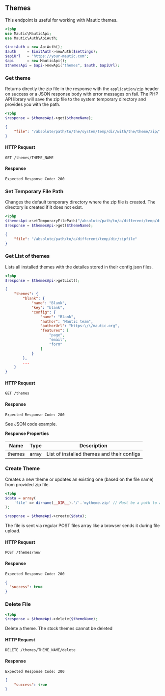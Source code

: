 ## Themes
This endpoint is useful for working with Mautic themes.

```php
<?php
use Mautic\MauticApi;
use Mautic\Auth\ApiAuth;

$initAuth = new ApiAuth();
$auth     = $initAuth->newAuth($settings);
$apiUrl   = "https://your-mautic.com";
$api      = new MauticApi();
$themesApi = $api->newApi("themes", $auth, $apiUrl);
```

### Get theme

Returns directly the zip file in the response with the `application/zip` header on success or a JSON response body with error messages on fail. The PHP API library will save the zip file to the system temporary directory and provides you with the path.

```php
<?php
$response = $themesApi->get($themeName);
```
```json
{
    "file": "/absolute/path/to/the/system/temp/dir/with/the/theme/zip/file"
}
```

#### HTTP Request

`GET /themes/THEME_NAME`

#### Response

`Expected Response Code: 200`

### Set Temporary File Path

Changes the default temporary directory where the zip file is created. The directory is created if it does not exist.

```php
<?php
$themesApi->setTemporaryFilePath("/absolute/path/to/a/different/temp/dir");
$response = $themesApi->get($themeName);
```
```json
{
    "file": "/absolute/path/to/a/different/temp/dir/zipfile"
}
```

### Get List of themes

Lists all installed themes with the detailes stored in their config.json files.

```php
<?php
$response = $themesApi->getList();
```
```json
{
    "themes": {
        "blank": {
            "name": "Blank",
            "key": "blank",
            "config": {
                "name": "Blank",
                "author": "Mautic team",
                "authorUrl": "https:\/\/mautic.org",
                "features": [
                    "page",
                    "email",
                    "form"
                ]
            }
        },
        ...
    }
}
```

#### HTTP Request

`GET /themes`

#### Response

`Expected Response Code: 200`

See JSON code example.

**Response Properties**

Name|Type|Description
----|----|-----------
themes|array|List of installed themes and their configs

### Create Theme

Creates a new theme or updates an existing one (based on the file name) from provided zip file.

```php
<?php
$data = array(
    'file' => dirname(__DIR__).'/'.'mytheme.zip' // Must be a path to an existing file
);

$response = $themeApi->create($data);
```
The file is sent via regular POST files array like a browser sends it during file upload.

#### HTTP Request

`POST /themes/new`

#### Response

`Expected Response Code: 200`
```json
{  
  "success": true
}
```

### Delete File
```php
<?php
$response = $themeApi->delete($themeName);
```
Delete a theme. The stock themes cannot be deleted

#### HTTP Request

`DELETE /themes/THEME_NAME/delete`

#### Response

`Expected Response Code: 200`
```json
{
    "success": true
}
```
